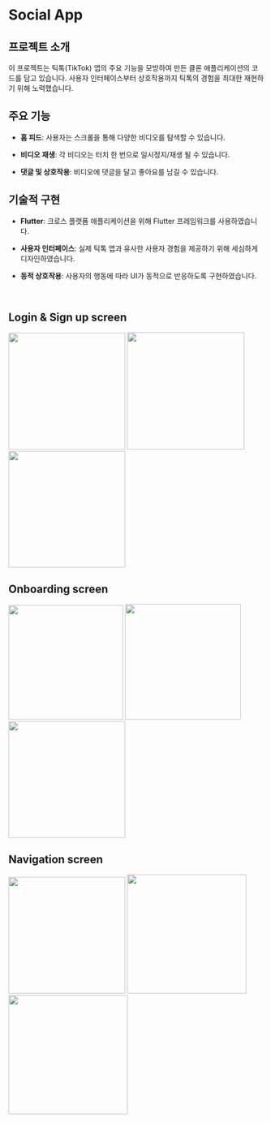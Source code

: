 # Social App


## 프로젝트 소개

이 프로젝트는 틱톡(TikTok) 앱의 주요 기능을 모방하여 만든 클론 애플리케이션의 코드를 담고 있습니다.
사용자 인터페이스부터 상호작용까지 틱톡의 경험을 최대한 재현하기 위해 노력했습니다.

## 주요 기능

- **홈 피드**: 사용자는 스크롤을 통해 다양한 비디오를 탐색할 수 있습니다.

- **비디오 재생**: 각 비디오는 터치 한 번으로 일시정지/재생 될 수 있습니다.

- **댓글 및 상호작용**: 비디오에 댓글을 달고 좋아요를 남길 수 있습니다.

## 기술적 구현

- **Flutter**: 크로스 플랫폼 애플리케이션을 위해 Flutter 프레임워크를 사용하였습니다.

- **사용자 인터페이스**: 실제 틱톡 앱과 유사한 사용자 경험을 제공하기 위해 세심하게 디자인하였습니다.

- **동적 상호작용**: 사용자의 행동에 따라 UI가 동적으로 반응하도록 구현하였습니다.

<br>


## Login & Sign up screen

<p float="left">
  <img src="assets/images/login_screen1.png" alt="" width="230">
  <img src="assets/images/login_screen2.png" alt="" width="231">
  <img src="assets/images/signup_screen.png" alt="" width="230">
</p>

## Onboarding screen

<p float="left">
  <img src="assets/images/interest_screen1.png" alt="" width="226">
  <img src="assets/images/interest_screen2.png" alt="" width="228">
  <img src="assets/images/onboarding_screen.png" alt="" width="230">
</p>


## Navigation screen

<p float="left">
  <img src="assets/images/main_video_screen.png" alt="" width="230">
  <img src="assets/images/video_message_screen.png" alt="" width="235">
  <img src="assets/images/main_discover_screen.png" alt="" width="235">
</p>



